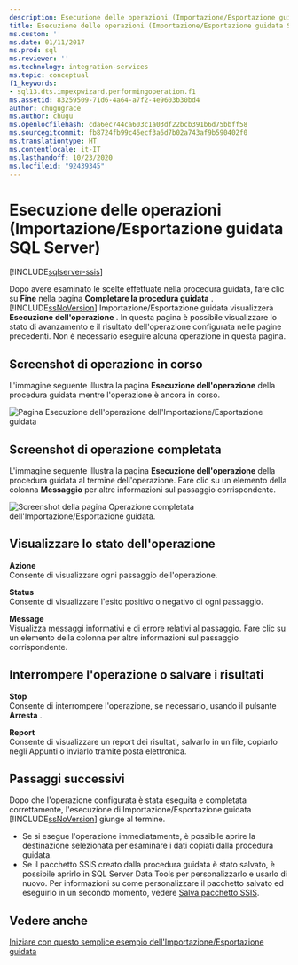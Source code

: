 ```yaml
---
description: Esecuzione delle operazioni (Importazione/Esportazione guidata SQL Server)
title: Esecuzione delle operazioni (Importazione/Esportazione guidata SQL Server) | Microsoft Docs
ms.custom: ''
ms.date: 01/11/2017
ms.prod: sql
ms.reviewer: ''
ms.technology: integration-services
ms.topic: conceptual
f1_keywords:
- sql13.dts.impexpwizard.performingoperation.f1
ms.assetid: 83259509-71d6-4a64-a7f2-4e9603b30bd4
author: chugugrace
ms.author: chugu
ms.openlocfilehash: cda6ec744ca603c1a03df22bcb391b6d75bbff58
ms.sourcegitcommit: fb8724fb99c46ecf3a6d7b02a743af9b590402f0
ms.translationtype: HT
ms.contentlocale: it-IT
ms.lasthandoff: 10/23/2020
ms.locfileid: "92439345"
---
```

# <a name="performing-operation-sql-server-import-and-export-wizard"></a>Esecuzione delle operazioni (Importazione/Esportazione guidata SQL Server)

[!INCLUDE[sqlserver-ssis](../../includes/applies-to-version/sqlserver-ssis.md)]


Dopo avere esaminato le scelte effettuate nella procedura guidata, fare clic su **Fine** nella pagina **Completare la procedura guidata** . [!INCLUDE[ssNoVersion](../../includes/ssnoversion-md.md)] Importazione/Esportazione guidata visualizzerà **Esecuzione dell'operazione** . In questa pagina è possibile visualizzare lo stato di avanzamento e il risultato dell'operazione configurata nelle pagine precedenti. Non è necessario eseguire alcuna operazione in questa pagina.

## <a name="screen-shot---operation-in-progress"></a>Screenshot di operazione in corso 
 L'immagine seguente illustra la pagina **Esecuzione dell'operazione** della procedura guidata mentre l'operazione è ancora in corso.  
  
 ![Pagina Esecuzione dell'operazione dell'Importazione/Esportazione guidata](../../integration-services/import-export-data/media/performing-operation1.png "Pagina Esecuzione dell'operazione dell'Importazione/Esportazione guidata")  

## <a name="screen-shot---operation-completed"></a>Screenshot di operazione completata 
 L'immagine seguente illustra la pagina **Esecuzione dell'operazione** della procedura guidata al termine dell'operazione. Fare clic su un elemento della colonna **Messaggio** per altre informazioni sul passaggio corrispondente.  
  
 ![Screenshot della pagina Operazione completata dell'Importazione/Esportazione guidata.](../../integration-services/import-export-data/media/performing-operation2.png "Pagina Esecuzione dell'operazione dell'Importazione/Esportazione guidata")  
  
## <a name="watch-the-progress-of-the-operation"></a>Visualizzare lo stato dell'operazione
 **Azione**  
 Consente di visualizzare ogni passaggio dell'operazione.  
  
 **Status**  
 Consente di visualizzare l'esito positivo o negativo di ogni passaggio.  
  
 **Message**  
 Visualizza messaggi informativi e di errore relativi al passaggio. Fare clic su un elemento della colonna per altre informazioni sul passaggio corrispondente.

## <a name="interrupt-the-operation-or-save-the-results"></a>Interrompere l'operazione o salvare i risultati
 **Stop**  
 Consente di interrompere l'operazione, se necessario, usando il pulsante **Arresta** .  
  
 **Report**  
 Consente di visualizzare un report dei risultati, salvarlo in un file, copiarlo negli Appunti o inviarlo tramite posta elettronica.  
  
## <a name="whats-next"></a>Passaggi successivi  
 Dopo che l'operazione configurata è stata eseguita e completata correttamente, l'esecuzione di Importazione/Esportazione guidata [!INCLUDE[ssNoVersion](../../includes/ssnoversion-md.md)] giunge al termine.  
-   Se si esegue l'operazione immediatamente, è possibile aprire la destinazione selezionata per esaminare i dati copiati dalla procedura guidata.  
-   Se il pacchetto SSIS creato dalla procedura guidata è stato salvato, è possibile aprirlo in SQL Server Data Tools per personalizzarlo e usarlo di nuovo. Per informazioni su come personalizzare il pacchetto salvato ed eseguirlo in un secondo momento, vedere [Salva pacchetto SSIS](../../integration-services/import-export-data/save-ssis-package-sql-server-import-and-export-wizard.md).

## <a name="see-also"></a>Vedere anche
[Iniziare con questo semplice esempio dell'Importazione/Esportazione guidata](../../integration-services/import-export-data/get-started-with-this-simple-example-of-the-import-and-export-wizard.md)


